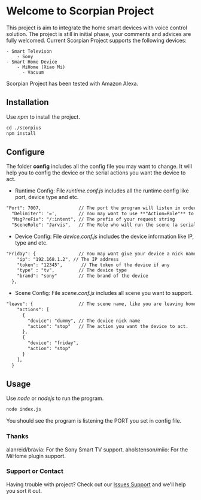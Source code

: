 # Welcome to Scorpian Project

This project is aim to integrate the home smart devices with voice control solution. The project is still in initial phase, your comments and advices are fully welcomed.
Current Scorpian Project supports the following devices:

	- Smart Televison
	    - Sony
	- Smart Home Device
	    - MiHome (Xiao Mi)
	      - Vacuum

Scorpian Project has been tested with Amazon Alexa.

## Installation
Use _npm_ to install the project.

```markdown
cd ./scorpius
npm install
```

## Configure
The folder **config** includes all the config file you may want to change. It will help you to config the device or the serial actions you want the device to act. 

- Runtime Config: File _runtime.conf.js_ includes all the runtime config like port, device type and etc.
```markdown
"Port": 7007,              // The port the program will listen in order to get instruction
  "Delimiter": '=',        // You may want to use **"Action=Role"** to make **Role** to do **Action**
  "MsgPreFix": "/:intent", // The prefix of your request string
  "SceneRole": "Jarvis",   // The Role who will run the scene (a serial actions)
```

- Device Config: File _device.conf.js_ includes the device information like IP, type and etc.
```markdown
"Friday": {                // You may want give your device a nick name.
    "ip": "192.168.1.2", // The IP address
    "token": "12345",       // The token of the device if any
    "type" : "tv",         // The device type
    "brand": "sony"        // The brand of the device
  },
```

- Scene Config: File _scene.conf.js_ includes all scene you want to support.
```markdown
"leave": {                 // The scene name, like you are leaving home
    "actions": [           
      {
        "device": "dummy", // The device nick name
        "action": "stop"   // The action you want the device to act.
      },
      {
        "device": "friday",
        "action": "stop"
      }
    ],
  }

```

## Usage
Use _node_ or _nodejs_ to run the program.

```markdown
node index.js
```
You should see the program is listening the PORT you set in config file.


### Thanks
alanreid/bravia: For the Sony Smart TV support.
aholstenson/miio: For the MiHome plugin support.


### Support or Contact
Having trouble with project? Check out our [Issues Support](https://github.com/brianping7/scorpian/issues) and we’ll help you sort it out.
